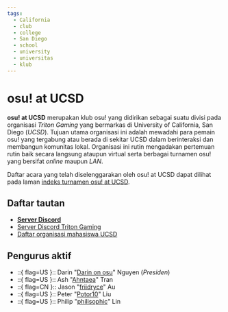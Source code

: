 ```yaml
---
tags:
  - California
  - club
  - college
  - San Diego
  - school
  - university
  - universitas
  - klub
---
```


# osu! at UCSD

**osu! at UCSD** merupakan klub osu! yang didirikan sebagai suatu divisi pada organisasi *Triton Gaming* yang bermarkas di University of California, San Diego (*UCSD*). Tujuan utama organisasi ini adalah mewadahi para pemain osu! yang tergabung atau berada di sekitar UCSD dalam berinteraksi dan membangun komunitas lokal. Organisasi ini rutin mengadakan pertemuan rutin baik secara langsung ataupun virtual serta berbagai turnamen osu! yang bersifat *online* maupun *LAN*.

Daftar acara yang telah diselenggarakan oleh osu! at UCSD dapat dilihat pada laman [indeks turnamen osu! at UCSD](/wiki/Tournaments/osu!_at_UCSD).

## Daftar tautan

- **[Server Discord](https://discord.gg/DqBVmv5Knx)**
- [Server Discord Triton Gaming](https://discord.gg/tritongaming)
- [Daftar organisasi mahasiswa UCSD](https://studentorg.ucsd.edu/Home/Details/14917)

## Pengurus aktif

- ::{ flag=US }:: Darin "[Darin on osu](https://osu.ppy.sh/users/4839876)" Nguyen (*Presiden*)
- ::{ flag=US }:: Ash "[Ahntaea](https://osu.ppy.sh/users/4941097)" Tran
- ::{ flag=CN }:: Jason "[friidryce](https://osu.ppy.sh/users/8271310)" Au
- ::{ flag=US }:: Peter "[Potor10](https://osu.ppy.sh/users/8029687)" Liu
- ::{ flag=US }:: Philip "[philisophic](https://osu.ppy.sh/users/7040672)" Lin
